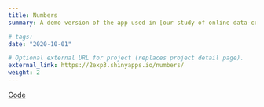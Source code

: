 ```yaml
---
title: Numbers
summary: A demo version of the app used in [our study of online data-collection with Shiny](publication/numdist2022/).

# tags:
date: "2020-10-01"

# Optional external URL for project (replaces project detail page).
external_link: https://2exp3.shinyapps.io/numbers/
weight: 2 
---
```

[Code](https://github.com/2exp3/numbers)
